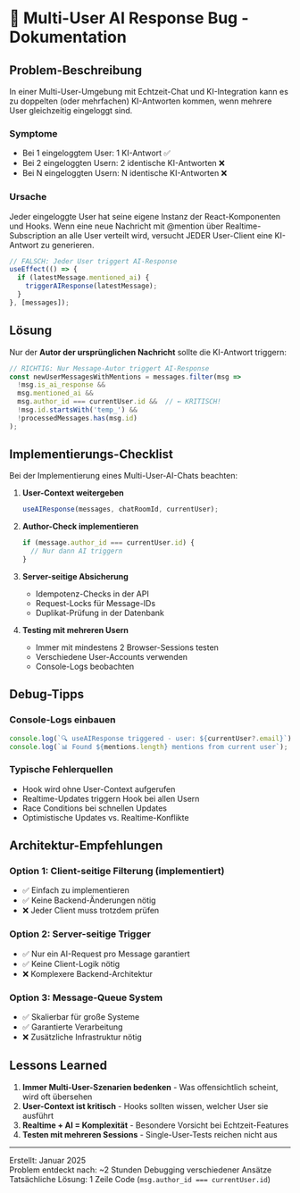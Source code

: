# 🐛 Multi-User AI Response Bug - Dokumentation

## Problem-Beschreibung

In einer Multi-User-Umgebung mit Echtzeit-Chat und KI-Integration kann es zu doppelten (oder mehrfachen) KI-Antworten kommen, wenn mehrere User gleichzeitig eingeloggt sind.

### Symptome
- Bei 1 eingeloggtem User: 1 KI-Antwort ✅
- Bei 2 eingeloggten Usern: 2 identische KI-Antworten ❌
- Bei N eingeloggten Usern: N identische KI-Antworten ❌

### Ursache
Jeder eingeloggte User hat seine eigene Instanz der React-Komponenten und Hooks. Wenn eine neue Nachricht mit @mention über Realtime-Subscription an alle User verteilt wird, versucht JEDER User-Client eine KI-Antwort zu generieren.

```javascript
// FALSCH: Jeder User triggert AI-Response
useEffect(() => {
  if (latestMessage.mentioned_ai) {
    triggerAIResponse(latestMessage);
  }
}, [messages]);
```

## Lösung

Nur der **Autor der ursprünglichen Nachricht** sollte die KI-Antwort triggern:

```javascript
// RICHTIG: Nur Message-Autor triggert AI-Response
const newUserMessagesWithMentions = messages.filter(msg => 
  !msg.is_ai_response && 
  msg.mentioned_ai && 
  msg.author_id === currentUser.id &&  // ← KRITISCH!
  !msg.id.startsWith('temp_') &&
  !processedMessages.has(msg.id)
);
```

## Implementierungs-Checklist

Bei der Implementierung eines Multi-User-AI-Chats beachten:

1. **User-Context weitergeben**
   ```javascript
   useAIResponse(messages, chatRoomId, currentUser);
   ```

2. **Author-Check implementieren**
   ```javascript
   if (message.author_id === currentUser.id) {
     // Nur dann AI triggern
   }
   ```

3. **Server-seitige Absicherung**
   - Idempotenz-Checks in der API
   - Request-Locks für Message-IDs
   - Duplikat-Prüfung in der Datenbank

4. **Testing mit mehreren Usern**
   - Immer mit mindestens 2 Browser-Sessions testen
   - Verschiedene User-Accounts verwenden
   - Console-Logs beobachten

## Debug-Tipps

### Console-Logs einbauen
```javascript
console.log(`🔍 useAIResponse triggered - user: ${currentUser?.email}`);
console.log(`📊 Found ${mentions.length} mentions from current user`);
```

### Typische Fehlerquellen
- Hook wird ohne User-Context aufgerufen
- Realtime-Updates triggern Hook bei allen Usern
- Race Conditions bei schnellen Updates
- Optimistische Updates vs. Realtime-Konflikte

## Architektur-Empfehlungen

### Option 1: Client-seitige Filterung (implementiert)
- ✅ Einfach zu implementieren
- ✅ Keine Backend-Änderungen nötig
- ❌ Jeder Client muss trotzdem prüfen

### Option 2: Server-seitige Trigger
- ✅ Nur ein AI-Request pro Message garantiert
- ✅ Keine Client-Logik nötig
- ❌ Komplexere Backend-Architektur

### Option 3: Message-Queue System
- ✅ Skalierbar für große Systeme
- ✅ Garantierte Verarbeitung
- ❌ Zusätzliche Infrastruktur nötig

## Lessons Learned

1. **Immer Multi-User-Szenarien bedenken** - Was offensichtlich scheint, wird oft übersehen
2. **User-Context ist kritisch** - Hooks sollten wissen, welcher User sie ausführt
3. **Realtime + AI = Komplexität** - Besondere Vorsicht bei Echtzeit-Features
4. **Testen mit mehreren Sessions** - Single-User-Tests reichen nicht aus

---

Erstellt: Januar 2025  
Problem entdeckt nach: ~2 Stunden Debugging verschiedener Ansätze  
Tatsächliche Lösung: 1 Zeile Code (`msg.author_id === currentUser.id`)